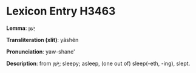 # Lexicon Entry H3463

**Lemma**: יָשֵׁן

**Transliteration (xlit)**: yâshên

**Pronunciation**: yaw-shane'

**Description**:
from יָשֵׁן; sleepy; asleep, (one out of) sleep(-eth, -ing), slept.
